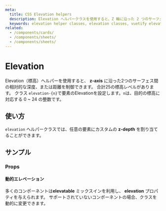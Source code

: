 ```yaml
---
meta:
  title: CSS Elevation helpers
  description: Elevation ヘルパークラスを使用すると、Z 軸に沿った 2 つのサーフェス間の相対的な深さ、または距離を制御できます。
  keywords: elevation helper classes, elevation classes, vuetify elevation
related:
  - /components/cards/
  - /components/sheets/
  - /components/sheets/
---
```


# Elevation

Elevation（標高）ヘルパーを使用すると、 **z-axis** に沿った2つのサーフェス間の相対的な深度、または距離を制御できます。 合計25の標高レベルがあります。 クラス `elevation-{n}`で要素のElevationを設定します。`n`は、目的の標高に対応する 0 ~ 24 の整数です。

<entry-ad />

## 使い方

`elevation` ヘルパークラスでは、任意の要素にカスタムの **z-depth** を割り当てることができます。

<example file="elevation/usage" />

## サンプル

### Props

#### 動的エレベーション

多くのコンポーネントは**elevatable** ミックスインを利用し、 **elevation** プロパティを与えられます。 サポートされていないコンポーネントの場合、クラスを動的に変更できます。

<example file="elevation/prop-dynamic" />

<backmatter />
